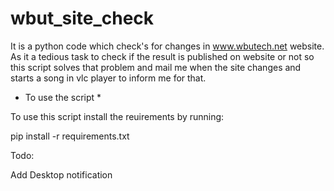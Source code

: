 # wbut_site_check

It is a python code which check's for changes in www.wbutech.net website. As it a tedious task to check if the result is published on website or not so this script solves that problem and mail me when the site changes and starts a song in vlc player to inform me for that.

* To use the script *

To use this script install the reuirements by running:

pip install -r requirements.txt

Todo:

Add Desktop notification 
